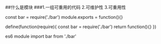 ##什么是模块
###1.一组可重用的代码 2.可维护性 3.可重用性

<!-- common.js -->

const bar = require('./bar')
module.exports = function(){}

<!-- AMD -->

define(function(require){
const bar = require('./bar')
return function(){}
})

<!-- es6 module -->

es6 module
import bar from './bar'
